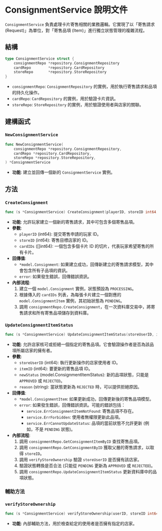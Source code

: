 # ConsignmentService 說明文件

`ConsignmentService` 負責處理卡片寄售相關的業務邏輯。它實現了以「寄售請求 (Request)」為單位，對「寄售品項 (Item)」進行獨立狀態管理的複雜流程。

## 結構

```go
type ConsignmentService struct {
	consignmentRepo *repository.ConsignmentRepository
	cardRepo        *repository.CardRepository
	storeRepo       *repository.StoreRepository
}
```

- `consignmentRepo`: `ConsignmentRepository` 的實例，用於執行寄售請求和品項的持久化操作。
- `cardRepo`: `CardRepository` 的實例，用於驗證卡片資訊。
- `storeRepo`: `StoreRepository` 的實例，用於驗證使用者與店家的關聯。

## 建構函式

### `NewConsignmentService`

```go
func NewConsignmentService(
	consignmentRepo *repository.ConsignmentRepository,
	cardRepo *repository.CardRepository,
	storeRepo *repository.StoreRepository,
) *ConsignmentService
```

- **功能**: 建立並回傳一個新的 `ConsignmentService` 實例。

## 方法

### `CreateConsignment`

```go
func (s *ConsignmentService) CreateConsignment(playerID, storeID int64, cardIDs []int64) (*model.Consignment, error)
```

- **功能**: 允許玩家建立一個新的寄售請求，其中可包含多個寄售品項。
- **參數**:
  - `playerID` (int64): 提交寄售申請的玩家 ID。
  - `storeID` (int64): 寄售目標店家的 ID。
  - `cardIDs` ([]int64): 一個包含多個卡片 ID 的切片，代表玩家希望寄售的所有卡片。
- **回傳值**:
  - `*model.Consignment`: 如果建立成功，回傳新建立的寄售請求模型，其中會包含所有子品項的資訊。
  - `error`: 如果發生錯誤，回傳錯誤資訊。
- **內部流程**:
  1. 建立一個 `model.Consignment` 實例，狀態預設為 `PROCESSING`。
  2. 根據傳入的 `cardIDs` 列表，為每張卡片建立一個對應的 `model.ConsignmentItem` 實例，其初始狀態為 `PENDING`。
  3. 調用 `consignmentRepo.CreateConsignment`，在一次資料庫交易中，將寄售請求和所有寄售品項儲存到資料庫。

### `UpdateConsignmentItemStatus`

```go
func (s *ConsignmentService) UpdateConsignmentItemStatus(storeUserID, itemID int64, newStatus model.ConsignmentItemStatus, reason string) (*model.ConsignmentItem, error)
```

- **功能**: 允許店家核可或拒絕一個指定的寄售品項。它會驗證操作者是否為該品項所屬店家的擁有者。
- **參數**:
  - `storeUserID` (int64): 執行更新操作的店家使用者 ID。
  - `itemID` (int64): 要更新的寄售品項 ID。
  - `newStatus` (model.ConsignmentItemStatus): 新的品項狀態，只能是 `APPROVED` 或 `REJECTED`。
  - `reason` (string): 當狀態更新為 `REJECTED` 時，可以提供拒絕原因。
- **回傳值**:
  - `*model.ConsignmentItem`: 如果更新成功，回傳更新後的寄售品項模型。
  - `error`: 如果發生錯誤，回傳錯誤資訊。可能的錯誤包括：
    - `service.ErrConsignmentItemNotFound`: 寄售品項不存在。
    - `service.ErrForbidden`: 使用者無權限更新此品項。
    - `service.ErrCannotUpdateStatus`: 品項的當前狀態不允許更新 (例如，不是 `PENDING` 狀態)。
- **內部流程**:
  1. 調用 `consignmentRepo.GetConsignmentItemByID` 查找寄售品項。
  2. 調用 `consignmentRepo.GetConsignmentByID` 獲取父層的寄售請求，以取得 `storeID`。
  3. 調用 `verifyStoreOwnership` 驗證 `storeUserID` 是否擁有該店家。
  4. 驗證狀態轉換是否合法 (只能從 `PENDING` 更新為 `APPROVED` 或 `REJECTED`)。
  5. 調用 `consignmentRepo.UpdateConsignmentItemStatus` 更新資料庫中的品項狀態。

### 輔助方法

### `verifyStoreOwnership`

```go
func (s *ConsignmentService) verifyStoreOwnership(userID, storeID int64) error
```

- **功能**: 內部輔助方法，用於檢查給定的使用者是否擁有指定的店家。